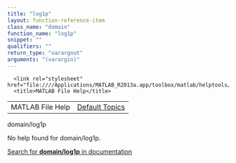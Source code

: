 ```yaml
---
title: "log1p"
layout: function-reference-item
class_name: "domain"
function_name: "log1p"
snippet: ""
qualifiers: ""
return_type: "varargout"
arguments: "(varargin)"
---
```


<html>
   <head>
      <meta http-equiv="Content-Type" content="text/html; charset=utf-8">
   
      <link rel="stylesheet" href="file:////Applications/MATLAB_R2013a.app/toolbox/matlab/helptools/private/helpwin.css">
      <title>MATLAB File Help</title>
   </head>
   <body>
      <!--Single-page help-->
      <table border="0" cellspacing="0" width="100%">
         <tr class="subheader">
            <td class="headertitle">MATLAB File Help</td>
            <td class="subheader-right"><a href="matlab:helpwin">Default Topics</a></td>
         </tr>
      </table>
      <div class="title">domain/log1p</div>
      <!--No help found-->
      <p>No help found for <span class="helptopic">domain/log1p</span>.
      </p>
      <p><a href="matlab:docsearch('domain/log1p')">
            Search for <b>domain/log1p</b> in documentation
            </a></p>
   </body>
</html>
